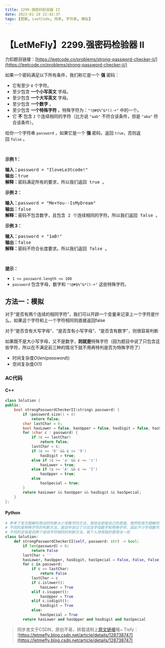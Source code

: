 ```yaml
---
title: 2299.强密码检验器 II
date: 2023-01-19 22:42:37
tags: [题解, LeetCode, 简单, 字符串, 模拟]
---
```


# 【LetMeFly】2299.强密码检验器 II

力扣题目链接：[https://leetcode.cn/problems/strong-password-checker-ii/](https://leetcode.cn/problems/strong-password-checker-ii/)

<p>如果一个密码满足以下所有条件，我们称它是一个 <strong>强</strong>&nbsp;密码：</p>

<ul>
	<li>它有至少 <code>8</code>&nbsp;个字符。</li>
	<li>至少包含 <strong>一个小写英文</strong>&nbsp;字母。</li>
	<li>至少包含 <strong>一个大写英文</strong>&nbsp;字母。</li>
	<li>至少包含 <strong>一个数字</strong>&nbsp;。</li>
	<li>至少包含 <strong>一个特殊字符</strong>&nbsp;。特殊字符为：<code>"!@#$%^&amp;*()-+"</code>&nbsp;中的一个。</li>
	<li>它 <strong>不</strong>&nbsp;包含&nbsp;<code>2</code>&nbsp;个连续相同的字符（比方说&nbsp;<code>"aab"</code>&nbsp;不符合该条件，但是&nbsp;<code>"aba"</code>&nbsp;符合该条件）。</li>
</ul>

<p>给你一个字符串&nbsp;<code>password</code>&nbsp;，如果它是一个&nbsp;<strong>强</strong>&nbsp;密码，返回&nbsp;<code>true</code>，否则返回&nbsp;<code>false</code>&nbsp;。</p>

<p>&nbsp;</p>

<p><strong>示例 1：</strong></p>

<pre><b>输入：</b>password = "IloveLe3tcode!"
<b>输出：</b>true
<b>解释：</b>密码满足所有的要求，所以我们返回 true 。
</pre>

<p><strong>示例 2：</strong></p>

<pre><b>输入：</b>password = "Me+You--IsMyDream"
<b>输出：</b>false
<b>解释：</b>密码不包含数字，且包含 2 个连续相同的字符。所以我们返回 false 。
</pre>

<p><strong>示例 3：</strong></p>

<pre><b>输入：</b>password = "1aB!"
<b>输出：</b>false
<b>解释：</b>密码不符合长度要求。所以我们返回 false 。</pre>

<p>&nbsp;</p>

<p><strong>提示：</strong></p>

<ul>
	<li><code>1 &lt;= password.length &lt;= 100</code></li>
	<li><code>password</code>&nbsp;包含字母，数字和&nbsp;<code>"!@#$%^&amp;*()-+"</code>&nbsp;这些特殊字符。</li>
</ul>


    
## 方法一：模拟

对于“是否有两个连续的相同字符”，我们可以开辟一个变量来记录上一个字符是什么，如果这个字符和上一个字符相同则直接返回false

对于“是否含有大写字母”、“是否含有小写字母”、“是否含有数字”，则很容易判断

如果既不是大小写字母，又不是数字，**则就是**特殊字符（因为题目中说了只包含这些字符，所以在不满足前三种的情况下就不用再特判是否为特殊字符了）

+ 时间复杂度$O(len(password))$
+ 空间复杂度$O(1)$

### AC代码

#### C++

```cpp
class Solution {
public:
    bool strongPasswordCheckerII(string& password) {
        if (password.size() < 8)
            return false;
        char lastChar = 0;
        bool hasLower = false, hasUpper = false, hasDigit = false, hasSpecial = false;
        for (char c : password) {
            if (c == lastChar)
                return false;
            lastChar = c;
            if (c >= '0' && c <= '9')
                hasDigit = true;
            else if (c >= 'a' && c <= 'z')
                hasLower = true;
            else if (c >= 'A' && c <= 'Z')
                hasUpper = true;
            else
                hasSpecial = true;
        }
        return hasLower && hasUpper && hasDigit && hasSpecial;
    }
};
```

#### Python

```python
# 参考了官方题解的简洁的判断大小写数字的方法，其他全部是自己的思路，竟然和官方题解的命名都一样。
# 不同的是特殊字符的判断方法，题目中说过了只包含字母数字和特殊字符，因此不少字母数字就是特殊字符
# 不同的还有是否两个连续字符相同的判断方法，我个人觉得我的更简洁一些
class Solution:
    def strongPasswordCheckerII(self, password: str) -> bool:
        if len(password) < 8:
            return False
        lastChar = ''
        hasLower, hasUpper, hasDigit, hasSpecial = False, False, False, False
        for c in password:
            if c == lastChar:
                return False
            lastChar = c
            if c.islower():
                hasLower = True
            elif c.isupper():
                hasUpper = True
            elif c.isdigit():
                hasDigit = True
            else:
                hasSpecial = True
        return hasLower and hasUpper and hasDigit and hasSpecial
```

> 同步发文于CSDN，原创不易，转载请附上[原文链接](https://leetcode.letmefly.xyz/2023/01/19/LeetCode%202299.%E5%BC%BA%E5%AF%86%E7%A0%81%E6%A3%80%E9%AA%8C%E5%99%A8II/)哦~
> Tisfy：[https://letmefly.blog.csdn.net/article/details/128738747](https://letmefly.blog.csdn.net/article/details/128738747)
